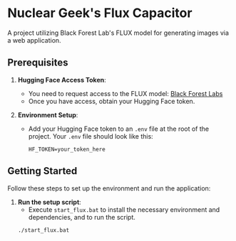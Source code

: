 # Nuclear Geek's Flux Capacitor

A project utilizing Black Forest Lab's FLUX model for generating images via a web application.

## Prerequisites

1. **Hugging Face Access Token**:
   - You need to request access to the FLUX model: [Black Forest Labs](https://huggingface.co/black-forest-labs/FLUX.1-dev)
   - Once you have access, obtain your Hugging Face token.

2. **Environment Setup**:
   - Add your Hugging Face token to an `.env` file at the root of the project. Your `.env` file should look like this:
     ```
     HF_TOKEN=your_token_here
     ```

## Getting Started

Follow these steps to set up the environment and run the application:

1. **Run the setup script**:
   - Execute `start_flux.bat` to install the necessary environment and dependencies, and to run the script.
   ```plaintext
   ./start_flux.bat